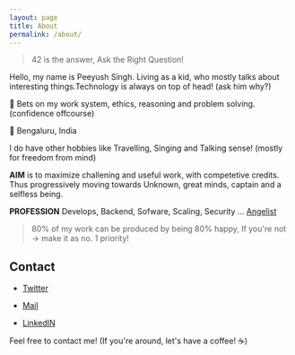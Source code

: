 ```yaml
---
layout: page
title: About
permalink: /about/
---
```


> 42 is the answer, Ask the Right Question!

Hello, my name is Peeyush Singh. Living as a kid, who mostly talks about interesting things.Technology is always on top of head! (ask him why?)

🌲 Bets on my work system, ethics, reasoning and problem solving. (confidence offcourse)

📍 Bengaluru, India

I do have other hobbies like Travelling, Singing and Talking sense! (mostly for freedom from mind)

**AIM** is to maximize challening and useful work, with competetive credits. Thus progressively moving towards Unknown, great minds, captain and a selfless being.

**PROFESSION** Develops, Backend, Sofware, Scaling, Security ... [Angelist](https://angel.co/u/peeyush-singh-1)
<!-- solving via trees, divide an conquery any problems around me-->


<!-- NEW PROJECTS PAGE -->
<!-- rEUSME SOON --> 
<!--I been uploading my utilites, which I been working from 2021 over here;

Here's is my list of software [utilities](http://fosting.in/), that you may find helpful.

Rest could be found in 

https://bitbucket.org/peeyushsrj/ (2012-2017)
https://github.com/peeyushsrj (2017-Present)

Also I been writing story about how a man travel back into the future. 

-->

> 80% of my work can be produced by being 80% happy, If you're not -> make it as no. 1 priority!

<!-- 

With his SHEER WILL to travel back,
he made people near him smarter,
leading back into the future. (zero sum games!)

-->

## Contact 

- [Twitter](https://twitter.com/peeyu5h)

- [Mail](mailto:peeyushsrj@gmail.com)

- [LinkedIN](http://linkedin.com/in/peeyushsrj)

Feel free to contact me! (If you're around, let's have a coffee! ☕)
